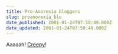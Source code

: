 ```yaml
---
title: Pro-Anorexia bloggers
slug: proanorexia_blo
date_published: 2001-01-24T07:50:49.000Z
date_updated: 2001-01-24T07:50:49.000Z
---
```


Aaaaah! [Creepy](http://www.blogger.com/discuss/d.pyra?t=701619&amp;c=700036)!
